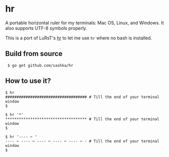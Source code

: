 hr
==

A portable horizontal ruler for my terminals: Mac OS, Linux, and Windows. It also supports UTF-8 symbols properly.

This is a port of LuRsT's [hr](https://github.com/LuRsT/hr) to let me use `hr` where no bash is installed.

## Build from source

     $ go get github.com/sashka/hr

## How to use it?

    $ hr
    #################################### # Till the end of your terminal window
    $

    $ hr '*'
    ************************************ # Till the end of your terminal window
    $

    $ hr '---- ✂ '
    ---- ✂ ---- ✂ ---- ✂ ---- ✂ ---- ✂ - # Till the end of your terminal window
    $

